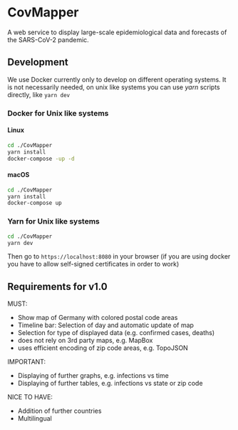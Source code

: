 # CovMapper

A web service to display large-scale epidemiological data and forecasts of the SARS-CoV-2 pandemic.

## Development

We use Docker currently only to develop on different operating systems.
It is not necessarily needed, on unix like systems you can use _yarn_ scripts directly, like `yarn dev`

### Docker for Unix like systems

#### Linux

```bash
cd ./CovMapper
yarn install
docker-compose -up -d
```
#### macOS

```bash
cd ./CovMapper
yarn install
docker-compose up
```

### Yarn for Unix like systems

```bash
cd ./CovMapper
yarn dev
```

Then go to `https://localhost:8080` in your browser (if you are using docker you have to allow self-signed certificates in order to work)

## Requirements for v1.0

MUST:

- Show map of Germany with colored postal code areas
- Timeline bar: Selection of day and automatic update of map
- Selection for type of displayed data (e.g. confirmed cases, deaths)
- does not rely on 3rd party maps, e.g. MapBox
- uses efficient encoding of zip code areas, e.g. TopoJSON

IMPORTANT:

- Displaying of further graphs, e.g. infections vs time
- Displaying of further tables, e.g. infections vs state or zip code

NICE TO HAVE:

- Addition of further countries
- Multilingual
